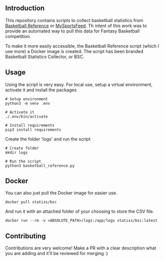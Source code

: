 ## Introduction
This repository contains scripts to collect basketball statistics from [Basketball Reference](https://basketball-reference.com) or [MySportsFeed](https://mysportsfeed.com). Th intent of this work was to provide an automated way to pull this data for Fantasy Basketball competition.

To make it more easily accessible, the Basketball Reference script (which I use more) a Docker image is created. The script has been branded Basketball Statistics Collector, or BSC. 

## Usage
Using the script is very easy. For local use, setup a virtual environment, activate it and install the packages
```
# Setup environment
python3 -m venv .env

# Activate it
./.env/bin/activate

# Install requirements
pip3 install requirements
```

Create the folder 'logs' and run the script
```
# Create folder
mkdir logs

# Run the script
python3 basketball_reference.py
```

## Docker
You can also just pull the Docker image for easier use.
```
docker pull statixs/bsc
```

And run it with an attached folder of your choosing to store the CSV file. 
```
docker run --rm -v <ABSOLUTE_PATH>/logs:/app/logs statixs/bsc:latest
```

## Contributing
Contributions are very welcome! Make a PR with a clear description what you are adding and it'll be reviewed for merging :) 